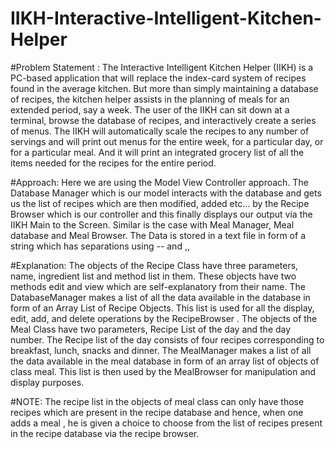 # IIKH-Interactive-Intelligent-Kitchen-Helper
#Problem Statement : The Interactive Intelligent Kitchen Helper (IIKH) is a PC-based application that will replace the index-card system of recipes found in the average kitchen. But more than simply maintaining a database of recipes, the kitchen helper assists in the planning of meals for an extended period, say a week. The user of the IIKH can sit down at a terminal, browse the database of recipes, and interactively create a series of menus. The IIKH will automatically scale the recipes to any number of servings and will print out menus for the entire week, for a particular day, or for a particular meal. And it will print an integrated grocery list of all the items needed for the recipes for the entire period.

#Approach: Here we are using the Model View Controller approach. The Database Manager which is our model interacts with the database and gets us the list of recipes which are then modified, added etc… by the Recipe Browser which is our controller and this finally displays our output via the IIKH Main to the Screen. Similar is the case with Meal Manager, Meal database and Meal Browser. The Data is stored in a text file in form of a string which has separations using -- and ,,

#Explanation: The objects of the Recipe Class have three parameters, name, ingredient list and method list in them. These objects have two methods edit and view which are self-explanatory from their name. The DatabaseManager makes a list of all the data available in the database in form of an Array List of Recipe Objects. This list is used for all the display, edit, add, and delete operations by the RecipeBrowser . The objects of the Meal Class have two parameters, Recipe List of the day and the day number. The Recipe list of the day consists of four recipes corresponding to breakfast, lunch, snacks and dinner. The MealManager makes a list of all the data available in the meal database in form of an array list of objects of class meal. This list is then used by the MealBrowser for manipulation and display purposes.

#NOTE: The recipe list in the objects of meal class can only have those recipes which are present in the recipe database and hence, when one adds a meal , he is given a choice to choose from the list of recipes present in the recipe database via the recipe browser.
